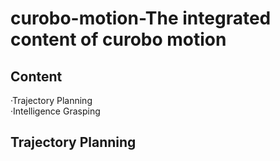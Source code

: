 # curobo-motion-The integrated content of curobo motion  
## Content  
  ·Trajectory Planning  
  ·Intelligence Grasping
## Trajectory Planning
